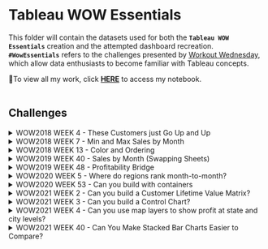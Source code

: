 # Tableau WOW Essentials

This folder will contain the datasets used for both the **`Tableau WOW Essentials`** creation and the attempted dashboard recreation. **`#WowEssentials`** refers to the challenges presented by [Workout Wednesday](https://workout-wednesday.com/wow-essentials-tableau/), which allow data enthusiasts to become familiar with Tableau concepts. 

🎉To view all my work, click **[HERE](https://public.tableau.com/app/profile/ronnie.chan/viz/WOWEssentials_16947917512010/WOW2021_W40)** to access my notebook.
</br>
</br>

## Challenges
<details>

<summary>WOW2018 WEEK 4 - These Customers just Go Up and Up</summary>

- Challenge: [#WOW2018_W4](https://workout-wednesday.com/workoutwednesday-week4/)
- Dataset: [Sample_SuperStore](https://github.com/chanronnie/Tableau/blob/main/WorkoutWednesday/%23WowEssentials/data/Sample%20-%20Superstore.xls) 
![WOW2018_W4](https://github.com/chanronnie/Tableau/assets/121308347/ed847576-3b9c-48df-84f2-78299e06209d)

</details>


<details>

<summary>WOW2018 WEEK 7 - Min and Max Sales by Month</summary>

- Challenge: [#WOW2018_W7](https://workout-wednesday.com/min-and-max-sales-by-month/)
- Dataset: [Sample_SuperStore](https://github.com/chanronnie/Tableau/blob/main/WorkoutWednesday/%23WowEssentials/data/Sample%20-%20Superstore.xls) 
![WOW2018_W7](https://github.com/chanronnie/Tableau/assets/121308347/73095ebc-b12e-4fcf-8a6c-debd09aabf50)

</details>


<details>

<summary>WOW2018 WEEK 13 - Color and Ordering</summary>

- Challenge: [#WOW2018_W13](https://workout-wednesday.com/week-13/)
- Dataset: [Sample_SuperStore](https://github.com/chanronnie/Tableau/blob/main/WorkoutWednesday/%23WowEssentials/data/Sample%20-%20Superstore.xls) 
![WOW2018_W13](https://github.com/chanronnie/Tableau/assets/121308347/35ff808d-66e4-4b62-8ed5-883a200454ac)
  
</details>


<details>

<summary>WOW2019 WEEK 40 - Sales by Month (Swapping Sheets)</summary>

- Challenge: [#WOW2019_W40](https://workout-wednesday.com/week-40-can-you-show-and-hide-your-sheets/)
- Dataset: [Sample_SuperStore](https://github.com/chanronnie/Tableau/blob/main/WorkoutWednesday/%23WowEssentials/data/Sample%20-%20Superstore.xls) 
![WOW2018_W40](https://github.com/chanronnie/Tableau/assets/121308347/99dd708a-4cbd-460e-909a-e7055b3b0b1f)

</details>


<details>
<summary>WOW2019 WEEK 48 - Profitability Bridge</summary>

- Challenge: [#WOW2019_W48](https://workout-wednesday.com/week-48-profitability-bridge/)
- Dataset: [Sample_SuperStore_2018.3](https://github.com/chanronnie/Tableau/blob/main/WorkoutWednesday/%23WowEssentials/data/Sample%20-%20Superstore_2018.3.xls)
![WOW2019_W48](https://github.com/chanronnie/Tableau/assets/121308347/86585c78-5f92-4b0e-a3dc-5db0fe11ffa8)


</details>



<details>

<summary>WOW2020 WEEK 5 - Where do regions rank month-to-month? </summary>

- Challenge: [#WOW2020_W5](https://workout-wednesday.com/2020w05/)
- Dataset: [Sample_SuperStore](https://github.com/chanronnie/Tableau/blob/main/WorkoutWednesday/%23WowEssentials/data/Sample%20-%20Superstore.xls) 
![WOW2020_W5](https://github.com/chanronnie/Tableau/assets/121308347/9a27fc48-0125-4b5d-a8fb-254e4e756fb8)


</details>


<details>

<summary>WOW2020 WEEK 53 - Can you build with containers </summary>

- Challenge: [#WOW2020_W53](https://workout-wednesday.com/2020w53/)
- Dataset: [Sample_SuperStore_2017-2019](https://github.com/chanronnie/Tableau/blob/main/WorkoutWednesday/%23WowEssentials/data/Sample%20-%20Superstore_2017-2019.xls)
![WOW2020_W53](https://github.com/chanronnie/Tableau/assets/121308347/4efb0cf0-d597-4337-ab14-74546315e1b5)



</details>


<details>

<summary>WOW2021 WEEK 2 - Can you build a Customer Lifetime Value Matrix? </summary>

- Challenge: [#WOW2021_W2](https://workout-wednesday.com/2021w02tab/)
- Dataset: [Sample_SuperStore_2019.4](https://github.com/chanronnie/Tableau/blob/main/WorkoutWednesday/%23WowEssentials/data/Sample%20-%20Superstore_2019.4.csv)
![WOW2021_W2](https://github.com/chanronnie/Tableau/assets/121308347/badf8e09-b077-401e-82ba-3da528ecf5d1)


</details>


<details>

<summary>WOW2021 WEEK 3 - Can you build a Control Chart? </summary>

- Challenge: [#WOW2021_W3](https://workout-wednesday.com/2021w03tab/)
- Dataset: [Financial Consumer Complaints.csv](https://github.com/chanronnie/Tableau/blob/main/WorkoutWednesday/%23WowEssentials/data/Financial%20Consumer%20Complaints.csv)
![WOW2021_W3](https://github.com/chanronnie/Tableau/assets/121308347/c04369c8-5d52-4ef4-96e2-3c69d67b53b7)
![Complaint Details](https://github.com/chanronnie/Tableau/assets/121308347/442e3a08-aae2-4165-9c41-432ee31fe589)


</details>


<details>

<summary>WOW2021 WEEK 4 - Can you use map layers to show profit at state and city levels? </summary>

- Challenge: [#WOW2021_W4](https://workout-wednesday.com/2021w04tab/)
- Dataset: [Sample_SuperStore_2020.3](https://github.com/chanronnie/Tableau/blob/main/WorkoutWednesday/%23WowEssentials/data/Sample%20-%20Superstore_2020.3.xls)
![WOW2021_W4](https://github.com/chanronnie/Tableau/assets/121308347/bd8c5a6e-6c6f-4721-8cba-e113abe05df1)


</details>


<details>

<summary>WOW2021 WEEK 40 - Can You Make Stacked Bar Charts Easier to Compare? </summary>

- Challenge: [#WOW2021_W40](https://workout-wednesday.com/tab2021w40/)
- Dataset: [Sample_SuperStore_2020.3](https://github.com/chanronnie/Tableau/blob/main/WorkoutWednesday/%23WowEssentials/data/Sample%20-%20Superstore_2020.3.xls)
  
![WOW2021_W40](https://github.com/chanronnie/Tableau/assets/121308347/425b9eb0-a4f4-4fc8-b706-42842fac12fe)



</details>

